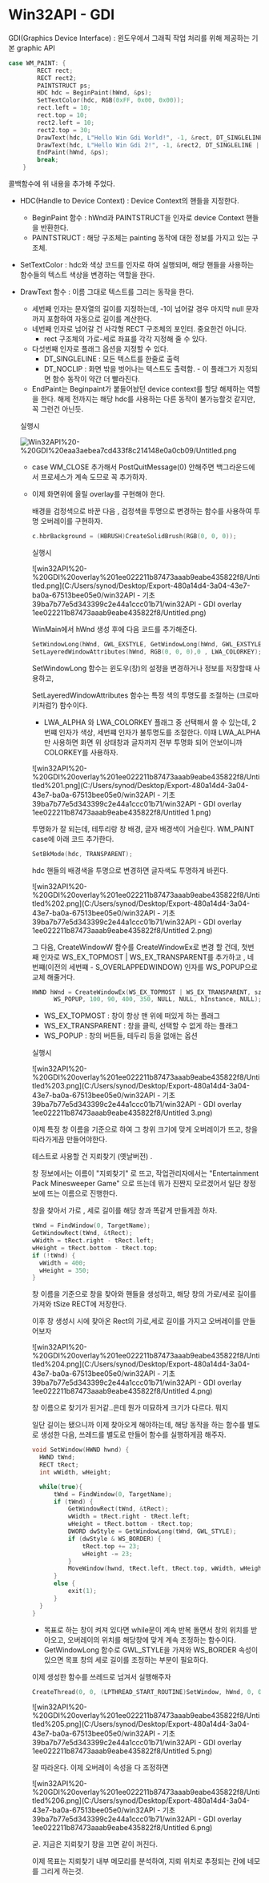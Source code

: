 # Win32API - GDI

GDI(Graphics Device Interface) : 윈도우에서 그래픽 작업 처리를 위해 제공하는 기본 graphic API 

```cpp
case WM_PAINT: {
		RECT rect;
		RECT rect2;
		PAINTSTRUCT ps;
		HDC hdc = BeginPaint(hWnd, &ps);
		SetTextColor(hdc, RGB(0xFF, 0x00, 0x00));
		rect.left = 10;
		rect.top = 10;
		rect2.left = 10;
		rect2.top = 30;
		DrawText(hdc, L"Hello Win Gdi World!", -1, &rect, DT_SINGLELINE | DT_NOCLIP);
		DrawText(hdc, L"Hello Win Gdi 2!", -1, &rect2, DT_SINGLELINE | DT_NOCLIP);
		EndPaint(hWnd, &ps);
		break;
	}
```

콜백함수에 위 내용을 추가해 주었다. 

- HDC(Handle to Device Context) : Device Context의 핸들을 지정한다.
    - BeginPaint 함수 : hWnd과 PAINTSTRUCT을 인자로 device Context 핸들을 반환한다.
    - PAINTSTRUCT : 해당 구조체는 painting 동작에 대한 정보를 가지고 있는 구조체.
- SetTextColor : hdc와 색상 코드를 인자로 하여 실행되며, 해당 핸들을 사용하는 함수들의 텍스트 색상을 변경하는 역할을 한다.
- DrawText 함수 : 이름 그대로 텍스트를 그리는 동작을 한다.
    - 세번째 인자는 문자열의 길이를 지정하는데, -1이 넘어갈 경우 마지막 null 문자까지 포함하여 자동으로 길이를 계산한다.
    - 네번째 인자로 넘어갈 건 사각형 RECT 구조체의 포인터. 중요한건 아니다.
        - rect 구조체의 가로-세로 좌표를 각각 지정해 줄 수 있다.
    - 다섯번째 인자로 플래그 옵션을 지정할 수 있다.
        - DT_SINGLELINE : 모든 텍스트를 한줄로 출력
        - DT_NOCLIP : 화면 밖을 벗어나는 텍스트도 출력함. - 이 플래그가 지정되면 함수 동작이 약간 더 빨라진다.
    - EndPaint는 Beginpaint가 붙들어놨던 device context를 할당 해제하는 역할을 한다. 해제 전까지는 해당 hdc를 사용하는 다른 동작이 불가능할것 같지만, 꼭 그런건 아닌듯.

    실행시

    ![Win32API%20-%20GDI%20eaa3aebea7cd433f8c214148e0a0cb09/Untitled.png](Win32API%20-%20GDI%20eaa3aebea7cd433f8c214148e0a0cb09/Untitled.png)

    - case WM_CLOSE 추가해서 PostQuitMessage(0) 안해주면 백그라운드에서 프로세스가 계속 도므로 꼭 추가하자.
    
    - 이제 화면위에 올릴 overlay를 구현해야 한다. 
    
      배경을 검정색으로 바꾼 다음 , 검정색을 투명으로 변경하는 함수를 사용하여 투명 오버레이를 구현하자. 
    
      ```cpp
      c.hbrBackground = (HBRUSH)CreateSolidBrush(RGB(0, 0, 0));
      ```
    
      실행시
    
      ![win32API%20-%20GDI%20overlay%201ee022211b87473aaab9eabe435822f8/Untitled.png](C:/Users/synod/Desktop/Export-480a14d4-3a04-43e7-ba0a-67513bee05e0/win32API - 기초 39ba7b77e5d343399c2e44a1ccc01b71/win32API - GDI overlay 1ee022211b87473aaab9eabe435822f8/Untitled.png)
    
      WinMain에서 hWnd 생성 후에 다음 코드를 추가해준다.
    
      ```cpp
      SetWindowLong(hWnd, GWL_EXSTYLE, GetWindowLong(hWnd, GWL_EXSTYLE) ^ WS_EX_LAYERED);
      SetLayeredWindowAttributes(hWnd, RGB(0, 0, 0),0 , LWA_COLORKEY);
      ```
    
      SetWindowLong 함수는 윈도우(창)의 설정을 변경하거나 정보를 저장할때 사용하고, 
    
      SetLayeredWindowAttributes 함수는 특정 색의 투명도를 조절하는 (크로마키처럼?) 함수이다. 
    
      - LWA_ALPHA 와 LWA_COLORKEY 플래그 중 선택해서 쓸 수 있는데, 2번쨰 인자가 색상, 세번쨰 인자가 불투명도를 조절한다. 이때 LWA_ALPHA 만 사용하면 화면 위 상태창과 글자까지 전부 투명화 되어 안보이니까 COLORKEY를 사용하자.
    
      ![win32API%20-%20GDI%20overlay%201ee022211b87473aaab9eabe435822f8/Untitled%201.png](C:/Users/synod/Desktop/Export-480a14d4-3a04-43e7-ba0a-67513bee05e0/win32API - 기초 39ba7b77e5d343399c2e44a1ccc01b71/win32API - GDI overlay 1ee022211b87473aaab9eabe435822f8/Untitled 1.png)
    
      투명화가 잘 되는데, 테투리랑 창 배경, 글자 배경색이 거슬린다.  WM_PAINT case에 아래 코드 추가한다.
    
      ```cpp
      SetBkMode(hdc, TRANSPARENT);
      ```
    
      hdc 핸들의 배경색을 투명으로 변경하면 글자색도 투명하게 바뀐다. 
    
      ![win32API%20-%20GDI%20overlay%201ee022211b87473aaab9eabe435822f8/Untitled%202.png](C:/Users/synod/Desktop/Export-480a14d4-3a04-43e7-ba0a-67513bee05e0/win32API - 기초 39ba7b77e5d343399c2e44a1ccc01b71/win32API - GDI overlay 1ee022211b87473aaab9eabe435822f8/Untitled 2.png)
    
      그 다음, CreateWindowW 함수를 CreateWindowEx로 변경 할 건데, 첫번째 인자로 WS_EX_TOPMOST | WS_EX_TRANSPARENT를 추가하고 , 네 번쨰(이전의 세번쨰 - S_OVERLAPPEDWINDOW) 인자를 WS_POPUP으로 교체 해줄거다. 
    
      ```cpp
      HWND hWnd = CreateWindowEx(WS_EX_TOPMOST | WS_EX_TRANSPARENT, szClassName, L"world",
      		WS_POPUP, 100, 90, 400, 350, NULL, NULL, hInstance, NULL);
      ```
    
      - WS_EX_TOPMOST  : 창이 항상 맨 위에 떠있게 하는 플래그
      - WS_EX_TRANSPARENT : 창을 클릭, 선택할 수 없게 하는 플래그
      - WS_POPUP : 창의 버튼들, 테두리 등을 없애는 옵션
    
      실행시
    
      ![win32API%20-%20GDI%20overlay%201ee022211b87473aaab9eabe435822f8/Untitled%203.png](C:/Users/synod/Desktop/Export-480a14d4-3a04-43e7-ba0a-67513bee05e0/win32API - 기초 39ba7b77e5d343399c2e44a1ccc01b71/win32API - GDI overlay 1ee022211b87473aaab9eabe435822f8/Untitled 3.png)
    
      이제 특정 창 이름을 기준으로 하여 그 창위 크기에 맞게 오버레이가 뜨고, 창을 따라가게끔 만들어야한다. 
    
      테스트로 사용할 건 지뢰찾기 (옛날버전) . 
    
      창 정보에서는 이름이 "지뢰찾기" 로 뜨고, 작업관리자에서는 "Entertainment Pack Minesweeper Game" 으로 뜨는데 뭐가 진짠지 모르겠어서 일단 창정보에 뜨는 이름으로 진행한다. 
    
      창을 찾아서 가로 , 세로 길이를 해당 창과 똑같게 만들게끔 하자. 
    
      ```cpp
      tWnd = FindWindow(0, TargetName);
      GetWindowRect(tWnd, &tRect);
      wWidth = tRect.right - tRect.left;
      wHeight = tRect.bottom - tRect.top;
      if (!tWnd) {
      	wWidth = 400;
      	wHeight = 350;
      }
      ```
    
      창 이름을 기준으로 창을 찾아와 핸들을 생성하고, 해당 창의 가로/세로 길이를 가져와 tSize RECT에 저장한다. 
    
      이후 창 생성시 시에 찾아온 Rect의 가로,세로 길이를 가지고 오버레이를 만들어보자 
    
      ![win32API%20-%20GDI%20overlay%201ee022211b87473aaab9eabe435822f8/Untitled%204.png](C:/Users/synod/Desktop/Export-480a14d4-3a04-43e7-ba0a-67513bee05e0/win32API - 기초 39ba7b77e5d343399c2e44a1ccc01b71/win32API - GDI overlay 1ee022211b87473aaab9eabe435822f8/Untitled 4.png)
    
      창 이름으로 찾기가 된거같..은데 뭔가 미묘하게 크기가 다르다. 뭐지 
    
      일단 길이는 됐으니까 이제 찾아오게 해야하는데,  해당 동작을 하는 함수를 별도로 생성한 다음, 쓰레드를 별도로 만들어 함수를 실행하게끔 해주자. 
    
      ```cpp
      void SetWindow(HWND hwnd) {
      	HWND tWnd;
      	RECT tRect;
      	int wWidth, wHeight;
      
      	while(true){
      		tWnd = FindWindow(0, TargetName);
      		if (tWnd) {
      			GetWindowRect(tWnd, &tRect);
      			wWidth = tRect.right - tRect.left;
      			wHeight = tRect.bottom - tRect.top;
      			DWORD dwStyle = GetWindowLong(tWnd, GWL_STYLE);
      			if (dwStyle & WS_BORDER) {
      				tRect.top += 23;
      				wHeight -= 23;
      			}
      			MoveWindow(hwnd, tRect.left, tRect.top, wWidth, wHeight, true);
      		}
      		else {
      			exit(1);
      		}
      	}
      }
      ```
    
      - 목표로 하는 창이 켜져 있다면 while문이 계속 반복 돌면서 창의 위치를 받아오고, 오버레이의 위치를 해당창에 맞게 계속 조정하는 함수이다.
      - GetWindowLong 함수로 GWL_STYLE을 가져와 WS_BORDER 속성이 있으면 목표 창의 세로 길이를 조정하는 부분이 필요하다.
    
      이제 생성한 함수를 쓰레드로 넘겨서 실행해주자
    
      ```cpp
      CreateThread(0, 0, (LPTHREAD_START_ROUTINE)SetWindow, hWnd, 0, 0);
      ```
    
      ![win32API%20-%20GDI%20overlay%201ee022211b87473aaab9eabe435822f8/Untitled%205.png](C:/Users/synod/Desktop/Export-480a14d4-3a04-43e7-ba0a-67513bee05e0/win32API - 기초 39ba7b77e5d343399c2e44a1ccc01b71/win32API - GDI overlay 1ee022211b87473aaab9eabe435822f8/Untitled 5.png)
    
      잘 따라온다. 이제 오버레이 속성을 다 조정하면 
    
      ![win32API%20-%20GDI%20overlay%201ee022211b87473aaab9eabe435822f8/Untitled%206.png](C:/Users/synod/Desktop/Export-480a14d4-3a04-43e7-ba0a-67513bee05e0/win32API - 기초 39ba7b77e5d343399c2e44a1ccc01b71/win32API - GDI overlay 1ee022211b87473aaab9eabe435822f8/Untitled 6.png)
    
      굳. 지금은 지뢰찾기 창을 끄면 같이 꺼진다. 
    
      이제 목표는 지뢰찾기 내부 메모리를 분석하여, 지뢰 위치로 추정되는 칸에 네모를 그리게 하는것.